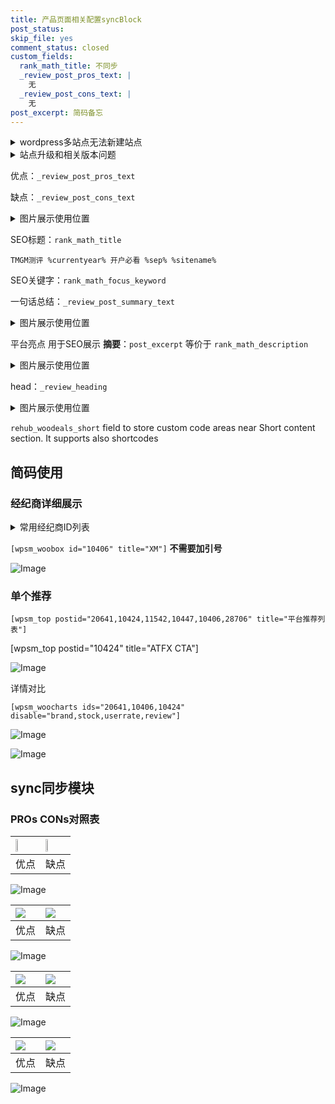 ```yaml
---
title: 产品页面相关配置syncBlock
post_status: 
skip_file: yes
comment_status: closed
custom_fields:
  rank_math_title: 不同步
  _review_post_pros_text: |
    无
  _review_post_cons_text: |
    无
post_excerpt: 简码备忘
---
```

<details><summary>wordpress多站点无法新建站点</summary>

<li>和报错需要清理cookies一样的原因</li>
<li>wp-config.php里面<code>define( 'SUBDOMAIN_INSTALL', false );//子域名安装</code></li>
<li>新建子站点是用<code>define( 'SUBDOMAIN_INSTALL', true);//子域名安装</code> 完成以后，改成<code>false</code></li>
</details>

<details><summary>站点升级和相关版本问题</summary>

<p>wordpress：5.9.9
woocommerce：7.5.1
出现问题的地方：主题选项里面>><strong>Product layout >>compact style</strong></p>
<p>如何出现没有用过的字段 导致无法保存。先导出配置 然后进行修改，后面再次恢复即可。</p>
<p>出现部分字段无法显示时，需要返回默认布局后，对产品进行保存就好了。</p>
<p></p>
</details>

优点：`_review_post_pros_text`

缺点：`_review_post_cons_text`

<details><summary>图片展示使用位置</summary>

<img src="https://prod-files-secure.s3.us-west-2.amazonaws.com/39ed1227-6d7d-4570-be36-9ccd4a2c4241/f51d3d83-55d4-4bdf-9604-f37ec77ab556/Untitled.png?X-Amz-Algorithm=AWS4-HMAC-SHA256&X-Amz-Content-Sha256=UNSIGNED-PAYLOAD&X-Amz-Credential=ASIAZI2LB466UL5QZASR%2F20250627%2Fus-west-2%2Fs3%2Faws4_request&X-Amz-Date=20250627T225517Z&X-Amz-Expires=3600&X-Amz-Security-Token=IQoJb3JpZ2luX2VjEIf%2F%2F%2F%2F%2F%2F%2F%2F%2F%2FwEaCXVzLXdlc3QtMiJIMEYCIQCZtMbW1xsH6j9AC88ik6Pom9wXjZH0ZcIK5cFDGxElqAIhAKKivuEhl8kpaqOenG8mxk3aVS4D9SMNetaRDQbBB501KogECID%2F%2F%2F%2F%2F%2F%2F%2F%2F%2FwEQABoMNjM3NDIzMTgzODA1IgxFt%2FETMJBBJv1YB7Aq3AP3l9HKxMe3jAqX3CKBturkOGCkoLd7A2k1PkgmG7KBYVxUYSKfX%2BB2ou%2BeguYLjJ8zS1xGZDSegO6BRTH8WdZK3IWYGgLvLU8osFQDoP2LOnKMXqcELfXCTxo0WMxJy8dY7uRstp7ZqKNvX8I%2BnAJuNekcKa6qdvQZcfJgMLLYr57GQZmrNGIR3bzAmBhOoz45X4LODBc3La1xr0soepnnU6w%2FQpXGKQ1I40Nxdq41%2BX1Gsgq2x7fzzvs24C41Lqpm5KuAZS9eAAyhSkIApPXlgvwAPlwMFdbaUyT3XIC9qeFQ0SU1kfPt1cw9BBu7w8vvjI0l18j2oc1vF8XSpGVci4UwWGTInJ%2ByINFDmM9ogfepNXhh8JYXHHSWAg5F7XE7Xt68QX8V5%2BUaNt6SuTqGhJyndyCkSBcCZbVfNQfthlJxxSA1JODzY3WEYZ%2BK7kHzgVxN1KGneOUP2NY3QYSHa9XNAwrkRQ2a%2BYWNjVeo6rsHAKQeG%2BuvJDt7ARhvL2XjkOWPkFG2hvByuIu7q5cL%2Ba6c%2BJWG2d%2FTqJjsLQpAsycdANv0%2BGkx6SB05yc8cGIbxf2NDSYvrYh6kJb9SfJfXgAO6Ghm5sZxtHoJnMgpyhB7OF7L1gLB0C16RzCru%2FzCBjqkAZb9fpaRFoLFPI520DjzsuUhuZEsDSyl8anU1kb6u7c7jcirGXF48IFBDetSA3vAWVJatvBpMM79xM4ZjPhfVoOFC0fJfdRpv3bepGZ3%2BWNmoz%2FI%2BYFN0Jo0U4MVH9LB8Np9BjSn6PSB5ihK42F%2ByB14A0aX%2FDzti2Ba%2B7ONgrdlYgYVo5nNgcPkKwlf0ENaaRni%2Ba5e%2B16d4XWgwkniHfRdd4B%2F&X-Amz-Signature=667ff8b38f6d9842b7c136cd128382c5a30c59f5d0a0393bca4b51fadfc780cb&X-Amz-SignedHeaders=host&x-amz-checksum-mode=ENABLED&x-id=GetObject" alt="Image">
</details>

SEO标题：`rank_math_title`

`TMGM测评 %currentyear% 开户必看 %sep% %sitename%`

SEO关键字：`rank_math_focus_keyword`

一句话总结：`_review_post_summary_text`

<details><summary>图片展示使用位置</summary>

<img src="https://prod-files-secure.s3.us-west-2.amazonaws.com/39ed1227-6d7d-4570-be36-9ccd4a2c4241/4b96a922-296c-4f4e-8630-d1c870cbce01/Untitled.png?X-Amz-Algorithm=AWS4-HMAC-SHA256&X-Amz-Content-Sha256=UNSIGNED-PAYLOAD&X-Amz-Credential=ASIAZI2LB4663GXV7PP3%2F20250627%2Fus-west-2%2Fs3%2Faws4_request&X-Amz-Date=20250627T225517Z&X-Amz-Expires=3600&X-Amz-Security-Token=IQoJb3JpZ2luX2VjEIf%2F%2F%2F%2F%2F%2F%2F%2F%2F%2FwEaCXVzLXdlc3QtMiJHMEUCIQDbAkhmCJi0gFeZkOhk%2BHWozMphqNQi%2F%2FskVoFF%2FYSBXAIgBnA3nJ9SW9KwgIguLrTwMNZf45n8gZcJOtQczpfGLk0qiAQIgP%2F%2F%2F%2F%2F%2F%2F%2F%2F%2FARAAGgw2Mzc0MjMxODM4MDUiDJp9FyVKTlUaFnJsTSrcAxsRZuF0Ch%2FLPMXN6PMn4017AnpSLOVAMW1HheNqd%2FY7awk4DStd3L5jN0rl%2BCQCsX3oVu5XneXFvO8nAXlb09IClKtUsVqjNR5hmaUn36FnTB0Vnl9y3Xm1ZHcOZry35qFHzg0jpmPLcz6cYfk5m8tJxxm%2BWZPfd%2Baj2UdQ%2BoDoQd7U4mXNeVsFJ8O507Xu%2BGe0sldbXneZji7J67Xaa38tchq1Xx7gsJhECele3NDPyRHF9OxmWGnvMIu2N0ttpreB%2FPTNRlVcpWfZR1Oj1OYQBKQsullk5dCMHL%2B8dIym5vvUwNPyTLNEgswCGUbuxLCguzHlXhA0zDREq1azTeDBvexazd%2BWITqJ30XQi8QfOIQmKdxyr2bVYJ4upqzr3Mc4DZEur%2Bx6Bmt%2F5Bqcea%2FEmeTk2q%2FtaEfRL4jxiYspTA8YAvUH5tRWTTA55VEwoqnyoH%2FpMAHBiGzLq9TWxIluXFXK%2FXwfwMJ0jOXV8w9y%2BvTMwXQogvF3R7o7SbYhSMdJUC3yf94McniDwNxKSs5JkEE9Z7RkSPldYLDzl9DkRJT4eWVrloj8bP%2B%2FP6ekTdYkpa6FhjMZmH4bl8ctlxs23gISV%2FoDY5qYfkOrE5AUYVnJwS91K0AAhvOSMO%2B7%2FMIGOqUBYi0%2BDS8OPcpkP8Am3vhdzZXRHsjUrfOTMCLKS00ba9cZ0CX5scc4W1ahkTItyJPM6GdAdpgm6dmrMzfZ2McMZnTrCnGpeuBcDaAwsPvWWu4hiaXB94o94TxJzacuJ7gvqtCzz%2F4skrze%2FGvZnjEZy4%2FfOxjTS2T6Acyeve5YKkPEs%2FA56p14%2F%2FsIKysdn8j5L4mwZMDZp5P9Dw%2B47pDxyTeVzOYP&X-Amz-Signature=8e7a12d249c03536a772c257f172af04c15bde3e195491b9d08766c591c7596c&X-Amz-SignedHeaders=host&x-amz-checksum-mode=ENABLED&x-id=GetObject" alt="Image">
</details>

平台亮点 用于SEO展示 **摘要**：`post_excerpt`  等价于 `rank_math_description`

<details><summary>图片展示使用位置</summary>

<img src="https://prod-files-secure.s3.us-west-2.amazonaws.com/39ed1227-6d7d-4570-be36-9ccd4a2c4241/1ee11f63-b60a-4dfe-a7a7-d58ff23b5d88/Untitled.png?X-Amz-Algorithm=AWS4-HMAC-SHA256&X-Amz-Content-Sha256=UNSIGNED-PAYLOAD&X-Amz-Credential=ASIAZI2LB4662HUS2YW4%2F20250627%2Fus-west-2%2Fs3%2Faws4_request&X-Amz-Date=20250627T225517Z&X-Amz-Expires=3600&X-Amz-Security-Token=IQoJb3JpZ2luX2VjEIf%2F%2F%2F%2F%2F%2F%2F%2F%2F%2FwEaCXVzLXdlc3QtMiJIMEYCIQCbtZHfNrvBSkjz02dxUpKx4mIloDfEIsp15B21kvyCowIhAO85vlZubLYcU9Ja1P6qYn8CHKHiXspxtpwQeC%2BwVKAvKogECID%2F%2F%2F%2F%2F%2F%2F%2F%2F%2FwEQABoMNjM3NDIzMTgzODA1IgzHfNJNwa1cHkPUIqwq3AMOjAHVlGT%2BF6n1eO%2F7omayrIrEYyZzNZey6AfrcgfnoJdSgHNrcBMR%2BUqalxpNbyulaeaL%2BG4yluku%2FvFE2c%2BmOXz70QrpwTdC6gR73fFOWmOpzLddxvjVWnqcJe9W%2Bct0riTTw6PM%2Bqej5UKHHSCgRjUW8bsQ9h8UNRw4SpifB23Pg4EXs329WgMf%2Ffql5TWToRJDDi0%2FZHVmxbC68gzyOBdxRIWKrZ37VL7xZl2ja%2FKK698LFWUR6InFppiO3UE236DlkxI6jaqJnnG%2BPu286P8TNRNxFw5Q3D%2FhpoqNUod9gGxIgaEOi%2Fi%2FzGFJfpdF4IO7WIWdZRY8yMre7UUZ1NNvRC7%2FCqDa5FQGOdBS6HwB%2F%2Fx1mCIl8JPvekX9Te0Mf8dXmn8pXLKRGSvVBfVJdu2gT9AHIp1H8T%2FxJKrg9I8NKoOoZ%2BeFo7M8ixHIiUPAaaKy9%2BCdcNA6CJnPkA6KyZPbOrHms3%2FklqrmYM4C8wSpO%2FDRgcceUvRQHBuycE2zsvbTmOE5igp6BQc3vDF5yhKRh1wU%2FPQYqefjOS9RiMfj1iFl7LuLHOQuRU4%2FE5HSAfzcTfOI7lsNjBGE8MGuS8MkZlDV5xgtMDW99HzS4mRMEc6sttJS3fFf1jCxu%2FzCBjqkARAwFpnUty5mMv29jAuFZkNx1Tm%2FZ2w4RJu%2BFh4FYcvLlmMTvcHqjGshzstK98Zg%2FqR3tDSbhJmMALyF7qx%2BsfKpgyEyioNDc7px5KzLomkPXsc5sRXywFSz37ed%2FFczBKb0TRlcJgm%2Bqoqbxlud5riQSPL%2F6uH%2BYPHD2VOL76fRt%2BW%2Bcw05tOL7h2NhbN8fSee1Otj6XChorcjN5ZA7zR19g9Oz&X-Amz-Signature=57466f0f34da7888fe0a1fa5f5ba1b12a41e0bc285c1eed24d3f2936ff42296b&X-Amz-SignedHeaders=host&x-amz-checksum-mode=ENABLED&x-id=GetObject" alt="Image">
<img src="https://prod-files-secure.s3.us-west-2.amazonaws.com/39ed1227-6d7d-4570-be36-9ccd4a2c4241/ad4118b5-78d8-4fbe-801e-3b29b5d99c01/Untitled.png?X-Amz-Algorithm=AWS4-HMAC-SHA256&X-Amz-Content-Sha256=UNSIGNED-PAYLOAD&X-Amz-Credential=ASIAZI2LB4662HUS2YW4%2F20250627%2Fus-west-2%2Fs3%2Faws4_request&X-Amz-Date=20250627T225517Z&X-Amz-Expires=3600&X-Amz-Security-Token=IQoJb3JpZ2luX2VjEIf%2F%2F%2F%2F%2F%2F%2F%2F%2F%2FwEaCXVzLXdlc3QtMiJIMEYCIQCbtZHfNrvBSkjz02dxUpKx4mIloDfEIsp15B21kvyCowIhAO85vlZubLYcU9Ja1P6qYn8CHKHiXspxtpwQeC%2BwVKAvKogECID%2F%2F%2F%2F%2F%2F%2F%2F%2F%2FwEQABoMNjM3NDIzMTgzODA1IgzHfNJNwa1cHkPUIqwq3AMOjAHVlGT%2BF6n1eO%2F7omayrIrEYyZzNZey6AfrcgfnoJdSgHNrcBMR%2BUqalxpNbyulaeaL%2BG4yluku%2FvFE2c%2BmOXz70QrpwTdC6gR73fFOWmOpzLddxvjVWnqcJe9W%2Bct0riTTw6PM%2Bqej5UKHHSCgRjUW8bsQ9h8UNRw4SpifB23Pg4EXs329WgMf%2Ffql5TWToRJDDi0%2FZHVmxbC68gzyOBdxRIWKrZ37VL7xZl2ja%2FKK698LFWUR6InFppiO3UE236DlkxI6jaqJnnG%2BPu286P8TNRNxFw5Q3D%2FhpoqNUod9gGxIgaEOi%2Fi%2FzGFJfpdF4IO7WIWdZRY8yMre7UUZ1NNvRC7%2FCqDa5FQGOdBS6HwB%2F%2Fx1mCIl8JPvekX9Te0Mf8dXmn8pXLKRGSvVBfVJdu2gT9AHIp1H8T%2FxJKrg9I8NKoOoZ%2BeFo7M8ixHIiUPAaaKy9%2BCdcNA6CJnPkA6KyZPbOrHms3%2FklqrmYM4C8wSpO%2FDRgcceUvRQHBuycE2zsvbTmOE5igp6BQc3vDF5yhKRh1wU%2FPQYqefjOS9RiMfj1iFl7LuLHOQuRU4%2FE5HSAfzcTfOI7lsNjBGE8MGuS8MkZlDV5xgtMDW99HzS4mRMEc6sttJS3fFf1jCxu%2FzCBjqkARAwFpnUty5mMv29jAuFZkNx1Tm%2FZ2w4RJu%2BFh4FYcvLlmMTvcHqjGshzstK98Zg%2FqR3tDSbhJmMALyF7qx%2BsfKpgyEyioNDc7px5KzLomkPXsc5sRXywFSz37ed%2FFczBKb0TRlcJgm%2Bqoqbxlud5riQSPL%2F6uH%2BYPHD2VOL76fRt%2BW%2Bcw05tOL7h2NhbN8fSee1Otj6XChorcjN5ZA7zR19g9Oz&X-Amz-Signature=4b7bcd3d669124683c9e230f8f78798c0ea6d25d8dbefe886efc4faeb4de6fd3&X-Amz-SignedHeaders=host&x-amz-checksum-mode=ENABLED&x-id=GetObject" alt="Image">
<img src="https://prod-files-secure.s3.us-west-2.amazonaws.com/39ed1227-6d7d-4570-be36-9ccd4a2c4241/a38cf7c9-a79c-4b64-9e94-13589fe0758b/Untitled.png?X-Amz-Algorithm=AWS4-HMAC-SHA256&X-Amz-Content-Sha256=UNSIGNED-PAYLOAD&X-Amz-Credential=ASIAZI2LB4662HUS2YW4%2F20250627%2Fus-west-2%2Fs3%2Faws4_request&X-Amz-Date=20250627T225517Z&X-Amz-Expires=3600&X-Amz-Security-Token=IQoJb3JpZ2luX2VjEIf%2F%2F%2F%2F%2F%2F%2F%2F%2F%2FwEaCXVzLXdlc3QtMiJIMEYCIQCbtZHfNrvBSkjz02dxUpKx4mIloDfEIsp15B21kvyCowIhAO85vlZubLYcU9Ja1P6qYn8CHKHiXspxtpwQeC%2BwVKAvKogECID%2F%2F%2F%2F%2F%2F%2F%2F%2F%2FwEQABoMNjM3NDIzMTgzODA1IgzHfNJNwa1cHkPUIqwq3AMOjAHVlGT%2BF6n1eO%2F7omayrIrEYyZzNZey6AfrcgfnoJdSgHNrcBMR%2BUqalxpNbyulaeaL%2BG4yluku%2FvFE2c%2BmOXz70QrpwTdC6gR73fFOWmOpzLddxvjVWnqcJe9W%2Bct0riTTw6PM%2Bqej5UKHHSCgRjUW8bsQ9h8UNRw4SpifB23Pg4EXs329WgMf%2Ffql5TWToRJDDi0%2FZHVmxbC68gzyOBdxRIWKrZ37VL7xZl2ja%2FKK698LFWUR6InFppiO3UE236DlkxI6jaqJnnG%2BPu286P8TNRNxFw5Q3D%2FhpoqNUod9gGxIgaEOi%2Fi%2FzGFJfpdF4IO7WIWdZRY8yMre7UUZ1NNvRC7%2FCqDa5FQGOdBS6HwB%2F%2Fx1mCIl8JPvekX9Te0Mf8dXmn8pXLKRGSvVBfVJdu2gT9AHIp1H8T%2FxJKrg9I8NKoOoZ%2BeFo7M8ixHIiUPAaaKy9%2BCdcNA6CJnPkA6KyZPbOrHms3%2FklqrmYM4C8wSpO%2FDRgcceUvRQHBuycE2zsvbTmOE5igp6BQc3vDF5yhKRh1wU%2FPQYqefjOS9RiMfj1iFl7LuLHOQuRU4%2FE5HSAfzcTfOI7lsNjBGE8MGuS8MkZlDV5xgtMDW99HzS4mRMEc6sttJS3fFf1jCxu%2FzCBjqkARAwFpnUty5mMv29jAuFZkNx1Tm%2FZ2w4RJu%2BFh4FYcvLlmMTvcHqjGshzstK98Zg%2FqR3tDSbhJmMALyF7qx%2BsfKpgyEyioNDc7px5KzLomkPXsc5sRXywFSz37ed%2FFczBKb0TRlcJgm%2Bqoqbxlud5riQSPL%2F6uH%2BYPHD2VOL76fRt%2BW%2Bcw05tOL7h2NhbN8fSee1Otj6XChorcjN5ZA7zR19g9Oz&X-Amz-Signature=0cf6a68be2b05d95bd065556a34987b244ae89d61a3dec2913d7796690b1481a&X-Amz-SignedHeaders=host&x-amz-checksum-mode=ENABLED&x-id=GetObject" alt="Image">
<img src="https://prod-files-secure.s3.us-west-2.amazonaws.com/39ed1227-6d7d-4570-be36-9ccd4a2c4241/7da6fc1e-d2ac-42ae-8c75-cb5749aa18f6/Untitled.png?X-Amz-Algorithm=AWS4-HMAC-SHA256&X-Amz-Content-Sha256=UNSIGNED-PAYLOAD&X-Amz-Credential=ASIAZI2LB4662HUS2YW4%2F20250627%2Fus-west-2%2Fs3%2Faws4_request&X-Amz-Date=20250627T225517Z&X-Amz-Expires=3600&X-Amz-Security-Token=IQoJb3JpZ2luX2VjEIf%2F%2F%2F%2F%2F%2F%2F%2F%2F%2FwEaCXVzLXdlc3QtMiJIMEYCIQCbtZHfNrvBSkjz02dxUpKx4mIloDfEIsp15B21kvyCowIhAO85vlZubLYcU9Ja1P6qYn8CHKHiXspxtpwQeC%2BwVKAvKogECID%2F%2F%2F%2F%2F%2F%2F%2F%2F%2FwEQABoMNjM3NDIzMTgzODA1IgzHfNJNwa1cHkPUIqwq3AMOjAHVlGT%2BF6n1eO%2F7omayrIrEYyZzNZey6AfrcgfnoJdSgHNrcBMR%2BUqalxpNbyulaeaL%2BG4yluku%2FvFE2c%2BmOXz70QrpwTdC6gR73fFOWmOpzLddxvjVWnqcJe9W%2Bct0riTTw6PM%2Bqej5UKHHSCgRjUW8bsQ9h8UNRw4SpifB23Pg4EXs329WgMf%2Ffql5TWToRJDDi0%2FZHVmxbC68gzyOBdxRIWKrZ37VL7xZl2ja%2FKK698LFWUR6InFppiO3UE236DlkxI6jaqJnnG%2BPu286P8TNRNxFw5Q3D%2FhpoqNUod9gGxIgaEOi%2Fi%2FzGFJfpdF4IO7WIWdZRY8yMre7UUZ1NNvRC7%2FCqDa5FQGOdBS6HwB%2F%2Fx1mCIl8JPvekX9Te0Mf8dXmn8pXLKRGSvVBfVJdu2gT9AHIp1H8T%2FxJKrg9I8NKoOoZ%2BeFo7M8ixHIiUPAaaKy9%2BCdcNA6CJnPkA6KyZPbOrHms3%2FklqrmYM4C8wSpO%2FDRgcceUvRQHBuycE2zsvbTmOE5igp6BQc3vDF5yhKRh1wU%2FPQYqefjOS9RiMfj1iFl7LuLHOQuRU4%2FE5HSAfzcTfOI7lsNjBGE8MGuS8MkZlDV5xgtMDW99HzS4mRMEc6sttJS3fFf1jCxu%2FzCBjqkARAwFpnUty5mMv29jAuFZkNx1Tm%2FZ2w4RJu%2BFh4FYcvLlmMTvcHqjGshzstK98Zg%2FqR3tDSbhJmMALyF7qx%2BsfKpgyEyioNDc7px5KzLomkPXsc5sRXywFSz37ed%2FFczBKb0TRlcJgm%2Bqoqbxlud5riQSPL%2F6uH%2BYPHD2VOL76fRt%2BW%2Bcw05tOL7h2NhbN8fSee1Otj6XChorcjN5ZA7zR19g9Oz&X-Amz-Signature=7fae01c0bb054bd6d2ac6875ffc75c5eaed79528b02e54eeba86eedb762f7bc4&X-Amz-SignedHeaders=host&x-amz-checksum-mode=ENABLED&x-id=GetObject" alt="Image">
<img src="https://prod-files-secure.s3.us-west-2.amazonaws.com/39ed1227-6d7d-4570-be36-9ccd4a2c4241/7e97f40a-eaee-47f5-b2f9-475f96808fa7/Untitled.png?X-Amz-Algorithm=AWS4-HMAC-SHA256&X-Amz-Content-Sha256=UNSIGNED-PAYLOAD&X-Amz-Credential=ASIAZI2LB4662HUS2YW4%2F20250627%2Fus-west-2%2Fs3%2Faws4_request&X-Amz-Date=20250627T225517Z&X-Amz-Expires=3600&X-Amz-Security-Token=IQoJb3JpZ2luX2VjEIf%2F%2F%2F%2F%2F%2F%2F%2F%2F%2FwEaCXVzLXdlc3QtMiJIMEYCIQCbtZHfNrvBSkjz02dxUpKx4mIloDfEIsp15B21kvyCowIhAO85vlZubLYcU9Ja1P6qYn8CHKHiXspxtpwQeC%2BwVKAvKogECID%2F%2F%2F%2F%2F%2F%2F%2F%2F%2FwEQABoMNjM3NDIzMTgzODA1IgzHfNJNwa1cHkPUIqwq3AMOjAHVlGT%2BF6n1eO%2F7omayrIrEYyZzNZey6AfrcgfnoJdSgHNrcBMR%2BUqalxpNbyulaeaL%2BG4yluku%2FvFE2c%2BmOXz70QrpwTdC6gR73fFOWmOpzLddxvjVWnqcJe9W%2Bct0riTTw6PM%2Bqej5UKHHSCgRjUW8bsQ9h8UNRw4SpifB23Pg4EXs329WgMf%2Ffql5TWToRJDDi0%2FZHVmxbC68gzyOBdxRIWKrZ37VL7xZl2ja%2FKK698LFWUR6InFppiO3UE236DlkxI6jaqJnnG%2BPu286P8TNRNxFw5Q3D%2FhpoqNUod9gGxIgaEOi%2Fi%2FzGFJfpdF4IO7WIWdZRY8yMre7UUZ1NNvRC7%2FCqDa5FQGOdBS6HwB%2F%2Fx1mCIl8JPvekX9Te0Mf8dXmn8pXLKRGSvVBfVJdu2gT9AHIp1H8T%2FxJKrg9I8NKoOoZ%2BeFo7M8ixHIiUPAaaKy9%2BCdcNA6CJnPkA6KyZPbOrHms3%2FklqrmYM4C8wSpO%2FDRgcceUvRQHBuycE2zsvbTmOE5igp6BQc3vDF5yhKRh1wU%2FPQYqefjOS9RiMfj1iFl7LuLHOQuRU4%2FE5HSAfzcTfOI7lsNjBGE8MGuS8MkZlDV5xgtMDW99HzS4mRMEc6sttJS3fFf1jCxu%2FzCBjqkARAwFpnUty5mMv29jAuFZkNx1Tm%2FZ2w4RJu%2BFh4FYcvLlmMTvcHqjGshzstK98Zg%2FqR3tDSbhJmMALyF7qx%2BsfKpgyEyioNDc7px5KzLomkPXsc5sRXywFSz37ed%2FFczBKb0TRlcJgm%2Bqoqbxlud5riQSPL%2F6uH%2BYPHD2VOL76fRt%2BW%2Bcw05tOL7h2NhbN8fSee1Otj6XChorcjN5ZA7zR19g9Oz&X-Amz-Signature=ec18844d2671d286eb4403fd7996ff94ad6ab3d04e1cd8c381e53445b6808e6e&X-Amz-SignedHeaders=host&x-amz-checksum-mode=ENABLED&x-id=GetObject" alt="Image">
</details>

head：`_review_heading`

<details><summary>图片展示使用位置</summary>

<img src="https://prod-files-secure.s3.us-west-2.amazonaws.com/39ed1227-6d7d-4570-be36-9ccd4a2c4241/3a4650ad-9887-415c-889a-edd51fa54f27/Untitled.png?X-Amz-Algorithm=AWS4-HMAC-SHA256&X-Amz-Content-Sha256=UNSIGNED-PAYLOAD&X-Amz-Credential=ASIAZI2LB466QQZAEC2C%2F20250627%2Fus-west-2%2Fs3%2Faws4_request&X-Amz-Date=20250627T225517Z&X-Amz-Expires=3600&X-Amz-Security-Token=IQoJb3JpZ2luX2VjEIf%2F%2F%2F%2F%2F%2F%2F%2F%2F%2FwEaCXVzLXdlc3QtMiJHMEUCIQDxift6tbKFQRPzVYBRohSQsJg7c7qD22qsQ2WydzPmDAIgNMWR0go7hqw3lzJEsl%2BVZbqcNchrWjCtaLjEheDlNPYqiAQIgP%2F%2F%2F%2F%2F%2F%2F%2F%2F%2FARAAGgw2Mzc0MjMxODM4MDUiDK6bmB3REOR7plGY2yrcAyxs3R4dB8Uzm7Sbzy3510yGiI920IOxBsxETkuuC%2FAUl%2FnrIXviw2WNYdFsN18vudcLZ5F%2FXXZB5BY5ewLZOLvl%2BhlVhDKNjU56KJkUh9ARBEPjesvzOQUo%2BhAbFyBYHTP9RMwCp4cuXeF6D245%2FHMEXr6xVNDO4Mgb7Kz24hz8QNK2qbEjXO3BvZHcAEdIg0xYIRgmtm27FWBwRXnxTkSk5BQ5YF60SaeczMSMJKGjjfc1oH%2BINldpYA1S0gRLc3fjCTVfzDwWLYkshaJnVpYnZziltghu8sG%2BCdAKOUndvBxlvQVp92qZsCdo%2BVkMH7okKKvkP3ZsDhjzdkFfgZwRnCMRrWIme1n%2Bp8i76iYQN58oXibVpCM%2FltV2%2Fb3hoIb9XdGwaCLPEOBo2kbKy7L%2FievcACk5zUEuPkc3pmXKEIt%2BJQz1I%2Bi9LEt7BwniDxp73LSkHt7eRGNafM9a4clkl44pkjfFZgE3wXHyFNR4zv7usjpXeENo6lCFqjZPRTMsl0bR8VnfsqKiH4D%2FLpcU1Q4y2tZjF91Ulky1OhQ97NtPrRpwoYTeBBUSpp1IpcuWlNT2hv6Vws7CtBcnPma763nLOKIAGldvKGyi653XPF0NXEfCoFroIZr7MKy7%2FMIGOqUByuA5gZiLEfX3v6gqdfHXsTpiqPA%2FdGZ4QZ4AbnMvCNBwGK1M26ojLMDxDMb5uZaM59J0Xz5qCQEIcctLP%2FKUrMc%2FiMPVEZIoAIsC7rDESaPh%2BXdsoZMMMVNgHDYxMdeYJe%2BingVkbo%2BQy8RXppH%2B5YmcMZgWiZS5CmN58e1gPtGIHngM6h6AI%2FLnx3dePEwoMj%2FvLGx1QgIYpMy98R7Uk6%2FiRea5&X-Amz-Signature=4e88fde8f7a7c64604fdb72a462958927983e5a0a5080e87038ae7dadee2b433&X-Amz-SignedHeaders=host&x-amz-checksum-mode=ENABLED&x-id=GetObject" alt="Image">
</details>

`rehub_woodeals_short`	field to store custom code areas near Short content section. It supports also shortcodes



## 简码使用

### 经纪商详细展示

<details><summary>常用经纪商ID列表</summary>

<pre><code class="php">嘉盛 ===> 20641  [wpsm_woobox id="20641" title="嘉盛"]
易信easymarkets ===> 11542  [wpsm_woobox id="11542" title="易信easymarkets"]
ATFX外汇 ===> 10424  [wpsm_woobox id="10424" title="ATFX"]
XM ===> 10406  [wpsm_woobox id="10406" title="XM"]
TMGM ===> 29622  [wpsm_woobox id="29622" title="TMGM"]
HYCM ===> 10447  [wpsm_woobox id="10447" title="HYCM"]
fpmarkets澳福外汇 ===> 20639  [wpsm_woobox id="20639" title="fpmarkets澳福外汇"]</code></pre>
</details>

`[wpsm_woobox id="10406" title="XM"]` **不需要加引号**

![Image](https://prod-files-secure.s3.us-west-2.amazonaws.com/39ed1227-6d7d-4570-be36-9ccd4a2c4241/4f898f9d-0fa7-4e43-acd3-ac6bc7be575a/Untitled.png?X-Amz-Algorithm=AWS4-HMAC-SHA256&X-Amz-Content-Sha256=UNSIGNED-PAYLOAD&X-Amz-Credential=ASIAZI2LB466UKSVR6DQ%2F20250627%2Fus-west-2%2Fs3%2Faws4_request&X-Amz-Date=20250627T225515Z&X-Amz-Expires=3600&X-Amz-Security-Token=IQoJb3JpZ2luX2VjEIf%2F%2F%2F%2F%2F%2F%2F%2F%2F%2FwEaCXVzLXdlc3QtMiJHMEUCIQCNhsniS2nIV%2BnYZV3vyavkgkBJd2GfxGBIGJaUlK8BwQIgB7sGSUd9Pk6NsB7Ekdnk1lq70JuFDseMq6aowZKrEpcqiAQIgP%2F%2F%2F%2F%2F%2F%2F%2F%2F%2FARAAGgw2Mzc0MjMxODM4MDUiDMCusRguzdQsjDu2SircAwSBlEPEUq8fMMti%2Fl07zrhPrm0xE8AtMSe6swW%2Fn9hNod2hd1nIclWm6FjUvO2eWCfFXmhtaRcwBtL%2Ft83Y4Ctc9ikM8NPwJsZceDIfcPujY%2BsvGPXDrI9o4PtJnNDvXNf4saHDSbvesW3IPR3T9WXxLd69qeUVpa72S%2FzdQ5gxV0ZqhfoG%2BzTqzP5ZeuhvBmMOuL%2F5oyZWaQH2dHIzMdflSJrRTmKktwPVNTtPW2OugCUiNqvUcfHQJegsC8sRuEDnpw9yR04079uV4tBu5VXEsU8E0KnHzVdcHkMEoC1YPPN2uyWkywamGZFQmTB5Nwr9VYI4CbkLNJsftOIAd21jOkKNyu3vS95ALR8lnVgUORlJegB8CvT%2FM%2Bf2mjJMy5JwfYgtmckStCL0RTFNNrFzJPX4wGMMI1y3MGGNmb%2FOWexPBALP4MGN5SfsRiKP5ZDOLvijrpEvSsEzfgl%2BWwatFik33qUEZohQddGWnVJVeoi4xNS3mxbSlImpDvRz4QVXnrVLwA1bY9gs9D0VnnAOjGo2zHpa%2FBRH3YVZv3skvoJR3YK%2BSYjMg1eRp4yDKSVAiSmIwk6l3UdXuqURKvC7LXeFGXotLw%2Fs%2Fu4X97oKoMcT73GcXPQVEImrMJi8%2FMIGOqUBCDQxaq%2BPr%2FhMpHYiyP%2FLKd02Vb32XG6stbkRchVGJccmpa5h%2B5N2562dfOdHXjKklMgJXz%2BciRUvs2qLKp32ilOETsbgHnsbmUr9hiherjWBPSuyS%2BnxDStCScW%2Fdb7lQ1tbCHqClfZZdk5d5YUG9SEg7a0WCpBnt8gAiZtWxVPCkrkJaAqpFwGOW6PiYk0%2BSeqFLppO0rMhlY6ttWny95T%2Fl5ON&X-Amz-Signature=7a22b5cbe6e79257d094079f855bf4a770286526f89a5f089def134fd0ffc8f0&X-Amz-SignedHeaders=host&x-amz-checksum-mode=ENABLED&x-id=GetObject)

### 单个推荐
`[wpsm_top postid="20641,10424,11542,10447,10406,28706" title="平台推荐列表"]`

[wpsm_top postid="10424" title="ATFX CTA"]

![Image](https://prod-files-secure.s3.us-west-2.amazonaws.com/39ed1227-6d7d-4570-be36-9ccd4a2c4241/5ac620dc-51a8-48b6-b55d-91f47299193c/Untitled.png?X-Amz-Algorithm=AWS4-HMAC-SHA256&X-Amz-Content-Sha256=UNSIGNED-PAYLOAD&X-Amz-Credential=ASIAZI2LB466UKSVR6DQ%2F20250627%2Fus-west-2%2Fs3%2Faws4_request&X-Amz-Date=20250627T225515Z&X-Amz-Expires=3600&X-Amz-Security-Token=IQoJb3JpZ2luX2VjEIf%2F%2F%2F%2F%2F%2F%2F%2F%2F%2FwEaCXVzLXdlc3QtMiJHMEUCIQCNhsniS2nIV%2BnYZV3vyavkgkBJd2GfxGBIGJaUlK8BwQIgB7sGSUd9Pk6NsB7Ekdnk1lq70JuFDseMq6aowZKrEpcqiAQIgP%2F%2F%2F%2F%2F%2F%2F%2F%2F%2FARAAGgw2Mzc0MjMxODM4MDUiDMCusRguzdQsjDu2SircAwSBlEPEUq8fMMti%2Fl07zrhPrm0xE8AtMSe6swW%2Fn9hNod2hd1nIclWm6FjUvO2eWCfFXmhtaRcwBtL%2Ft83Y4Ctc9ikM8NPwJsZceDIfcPujY%2BsvGPXDrI9o4PtJnNDvXNf4saHDSbvesW3IPR3T9WXxLd69qeUVpa72S%2FzdQ5gxV0ZqhfoG%2BzTqzP5ZeuhvBmMOuL%2F5oyZWaQH2dHIzMdflSJrRTmKktwPVNTtPW2OugCUiNqvUcfHQJegsC8sRuEDnpw9yR04079uV4tBu5VXEsU8E0KnHzVdcHkMEoC1YPPN2uyWkywamGZFQmTB5Nwr9VYI4CbkLNJsftOIAd21jOkKNyu3vS95ALR8lnVgUORlJegB8CvT%2FM%2Bf2mjJMy5JwfYgtmckStCL0RTFNNrFzJPX4wGMMI1y3MGGNmb%2FOWexPBALP4MGN5SfsRiKP5ZDOLvijrpEvSsEzfgl%2BWwatFik33qUEZohQddGWnVJVeoi4xNS3mxbSlImpDvRz4QVXnrVLwA1bY9gs9D0VnnAOjGo2zHpa%2FBRH3YVZv3skvoJR3YK%2BSYjMg1eRp4yDKSVAiSmIwk6l3UdXuqURKvC7LXeFGXotLw%2Fs%2Fu4X97oKoMcT73GcXPQVEImrMJi8%2FMIGOqUBCDQxaq%2BPr%2FhMpHYiyP%2FLKd02Vb32XG6stbkRchVGJccmpa5h%2B5N2562dfOdHXjKklMgJXz%2BciRUvs2qLKp32ilOETsbgHnsbmUr9hiherjWBPSuyS%2BnxDStCScW%2Fdb7lQ1tbCHqClfZZdk5d5YUG9SEg7a0WCpBnt8gAiZtWxVPCkrkJaAqpFwGOW6PiYk0%2BSeqFLppO0rMhlY6ttWny95T%2Fl5ON&X-Amz-Signature=e6e46f57f01cf90a55dd825a2e4534635ec3b7fd66101a6016109c0f65295d0f&X-Amz-SignedHeaders=host&x-amz-checksum-mode=ENABLED&x-id=GetObject)

详情对比

`[wpsm_woocharts ids="20641,10406,10424" disable="brand,stock,userrate,review"]`

![Image](https://prod-files-secure.s3.us-west-2.amazonaws.com/39ed1227-6d7d-4570-be36-9ccd4a2c4241/bf3ba45f-b9f3-4295-8aef-b4a495fd25f4/Untitled.png?X-Amz-Algorithm=AWS4-HMAC-SHA256&X-Amz-Content-Sha256=UNSIGNED-PAYLOAD&X-Amz-Credential=ASIAZI2LB466UKSVR6DQ%2F20250627%2Fus-west-2%2Fs3%2Faws4_request&X-Amz-Date=20250627T225515Z&X-Amz-Expires=3600&X-Amz-Security-Token=IQoJb3JpZ2luX2VjEIf%2F%2F%2F%2F%2F%2F%2F%2F%2F%2FwEaCXVzLXdlc3QtMiJHMEUCIQCNhsniS2nIV%2BnYZV3vyavkgkBJd2GfxGBIGJaUlK8BwQIgB7sGSUd9Pk6NsB7Ekdnk1lq70JuFDseMq6aowZKrEpcqiAQIgP%2F%2F%2F%2F%2F%2F%2F%2F%2F%2FARAAGgw2Mzc0MjMxODM4MDUiDMCusRguzdQsjDu2SircAwSBlEPEUq8fMMti%2Fl07zrhPrm0xE8AtMSe6swW%2Fn9hNod2hd1nIclWm6FjUvO2eWCfFXmhtaRcwBtL%2Ft83Y4Ctc9ikM8NPwJsZceDIfcPujY%2BsvGPXDrI9o4PtJnNDvXNf4saHDSbvesW3IPR3T9WXxLd69qeUVpa72S%2FzdQ5gxV0ZqhfoG%2BzTqzP5ZeuhvBmMOuL%2F5oyZWaQH2dHIzMdflSJrRTmKktwPVNTtPW2OugCUiNqvUcfHQJegsC8sRuEDnpw9yR04079uV4tBu5VXEsU8E0KnHzVdcHkMEoC1YPPN2uyWkywamGZFQmTB5Nwr9VYI4CbkLNJsftOIAd21jOkKNyu3vS95ALR8lnVgUORlJegB8CvT%2FM%2Bf2mjJMy5JwfYgtmckStCL0RTFNNrFzJPX4wGMMI1y3MGGNmb%2FOWexPBALP4MGN5SfsRiKP5ZDOLvijrpEvSsEzfgl%2BWwatFik33qUEZohQddGWnVJVeoi4xNS3mxbSlImpDvRz4QVXnrVLwA1bY9gs9D0VnnAOjGo2zHpa%2FBRH3YVZv3skvoJR3YK%2BSYjMg1eRp4yDKSVAiSmIwk6l3UdXuqURKvC7LXeFGXotLw%2Fs%2Fu4X97oKoMcT73GcXPQVEImrMJi8%2FMIGOqUBCDQxaq%2BPr%2FhMpHYiyP%2FLKd02Vb32XG6stbkRchVGJccmpa5h%2B5N2562dfOdHXjKklMgJXz%2BciRUvs2qLKp32ilOETsbgHnsbmUr9hiherjWBPSuyS%2BnxDStCScW%2Fdb7lQ1tbCHqClfZZdk5d5YUG9SEg7a0WCpBnt8gAiZtWxVPCkrkJaAqpFwGOW6PiYk0%2BSeqFLppO0rMhlY6ttWny95T%2Fl5ON&X-Amz-Signature=63377085c8a75eed3a0cb4ad4eb7cb55324a75e357b0bb0e845e0ca0c3732cac&X-Amz-SignedHeaders=host&x-amz-checksum-mode=ENABLED&x-id=GetObject)

![Image](https://prod-files-secure.s3.us-west-2.amazonaws.com/39ed1227-6d7d-4570-be36-9ccd4a2c4241/30bc56ef-f383-4b48-9768-2ebc9e436ec0/Untitled.png?X-Amz-Algorithm=AWS4-HMAC-SHA256&X-Amz-Content-Sha256=UNSIGNED-PAYLOAD&X-Amz-Credential=ASIAZI2LB466UKSVR6DQ%2F20250627%2Fus-west-2%2Fs3%2Faws4_request&X-Amz-Date=20250627T225515Z&X-Amz-Expires=3600&X-Amz-Security-Token=IQoJb3JpZ2luX2VjEIf%2F%2F%2F%2F%2F%2F%2F%2F%2F%2FwEaCXVzLXdlc3QtMiJHMEUCIQCNhsniS2nIV%2BnYZV3vyavkgkBJd2GfxGBIGJaUlK8BwQIgB7sGSUd9Pk6NsB7Ekdnk1lq70JuFDseMq6aowZKrEpcqiAQIgP%2F%2F%2F%2F%2F%2F%2F%2F%2F%2FARAAGgw2Mzc0MjMxODM4MDUiDMCusRguzdQsjDu2SircAwSBlEPEUq8fMMti%2Fl07zrhPrm0xE8AtMSe6swW%2Fn9hNod2hd1nIclWm6FjUvO2eWCfFXmhtaRcwBtL%2Ft83Y4Ctc9ikM8NPwJsZceDIfcPujY%2BsvGPXDrI9o4PtJnNDvXNf4saHDSbvesW3IPR3T9WXxLd69qeUVpa72S%2FzdQ5gxV0ZqhfoG%2BzTqzP5ZeuhvBmMOuL%2F5oyZWaQH2dHIzMdflSJrRTmKktwPVNTtPW2OugCUiNqvUcfHQJegsC8sRuEDnpw9yR04079uV4tBu5VXEsU8E0KnHzVdcHkMEoC1YPPN2uyWkywamGZFQmTB5Nwr9VYI4CbkLNJsftOIAd21jOkKNyu3vS95ALR8lnVgUORlJegB8CvT%2FM%2Bf2mjJMy5JwfYgtmckStCL0RTFNNrFzJPX4wGMMI1y3MGGNmb%2FOWexPBALP4MGN5SfsRiKP5ZDOLvijrpEvSsEzfgl%2BWwatFik33qUEZohQddGWnVJVeoi4xNS3mxbSlImpDvRz4QVXnrVLwA1bY9gs9D0VnnAOjGo2zHpa%2FBRH3YVZv3skvoJR3YK%2BSYjMg1eRp4yDKSVAiSmIwk6l3UdXuqURKvC7LXeFGXotLw%2Fs%2Fu4X97oKoMcT73GcXPQVEImrMJi8%2FMIGOqUBCDQxaq%2BPr%2FhMpHYiyP%2FLKd02Vb32XG6stbkRchVGJccmpa5h%2B5N2562dfOdHXjKklMgJXz%2BciRUvs2qLKp32ilOETsbgHnsbmUr9hiherjWBPSuyS%2BnxDStCScW%2Fdb7lQ1tbCHqClfZZdk5d5YUG9SEg7a0WCpBnt8gAiZtWxVPCkrkJaAqpFwGOW6PiYk0%2BSeqFLppO0rMhlY6ttWny95T%2Fl5ON&X-Amz-Signature=0b0d61095d1cffa9184823e0b792d8e5586d8439ec0fc3e86cfd3efe1471ae24&X-Amz-SignedHeaders=host&x-amz-checksum-mode=ENABLED&x-id=GetObject)

## sync同步模块

### PROs CONs对照表

| <img src="https://cdn.ifttt.fun/gh/jarlin8/OSS@main/icons/customize/pros.svg" height="auto" width="37.3%"> | <img src="https://cdn.ifttt.fun/gh/jarlin8/OSS@main/icons/customize/cons.svg" height="auto" width="28.8%"> |
| :--- | :--- |
| 优点 | 缺点 |

![Image](https://prod-files-secure.s3.us-west-2.amazonaws.com/39ed1227-6d7d-4570-be36-9ccd4a2c4241/8742b755-dfb5-4004-9a5f-d6e561664bd8/Untitled.png?X-Amz-Algorithm=AWS4-HMAC-SHA256&X-Amz-Content-Sha256=UNSIGNED-PAYLOAD&X-Amz-Credential=ASIAZI2LB466UKSVR6DQ%2F20250627%2Fus-west-2%2Fs3%2Faws4_request&X-Amz-Date=20250627T225515Z&X-Amz-Expires=3600&X-Amz-Security-Token=IQoJb3JpZ2luX2VjEIf%2F%2F%2F%2F%2F%2F%2F%2F%2F%2FwEaCXVzLXdlc3QtMiJHMEUCIQCNhsniS2nIV%2BnYZV3vyavkgkBJd2GfxGBIGJaUlK8BwQIgB7sGSUd9Pk6NsB7Ekdnk1lq70JuFDseMq6aowZKrEpcqiAQIgP%2F%2F%2F%2F%2F%2F%2F%2F%2F%2FARAAGgw2Mzc0MjMxODM4MDUiDMCusRguzdQsjDu2SircAwSBlEPEUq8fMMti%2Fl07zrhPrm0xE8AtMSe6swW%2Fn9hNod2hd1nIclWm6FjUvO2eWCfFXmhtaRcwBtL%2Ft83Y4Ctc9ikM8NPwJsZceDIfcPujY%2BsvGPXDrI9o4PtJnNDvXNf4saHDSbvesW3IPR3T9WXxLd69qeUVpa72S%2FzdQ5gxV0ZqhfoG%2BzTqzP5ZeuhvBmMOuL%2F5oyZWaQH2dHIzMdflSJrRTmKktwPVNTtPW2OugCUiNqvUcfHQJegsC8sRuEDnpw9yR04079uV4tBu5VXEsU8E0KnHzVdcHkMEoC1YPPN2uyWkywamGZFQmTB5Nwr9VYI4CbkLNJsftOIAd21jOkKNyu3vS95ALR8lnVgUORlJegB8CvT%2FM%2Bf2mjJMy5JwfYgtmckStCL0RTFNNrFzJPX4wGMMI1y3MGGNmb%2FOWexPBALP4MGN5SfsRiKP5ZDOLvijrpEvSsEzfgl%2BWwatFik33qUEZohQddGWnVJVeoi4xNS3mxbSlImpDvRz4QVXnrVLwA1bY9gs9D0VnnAOjGo2zHpa%2FBRH3YVZv3skvoJR3YK%2BSYjMg1eRp4yDKSVAiSmIwk6l3UdXuqURKvC7LXeFGXotLw%2Fs%2Fu4X97oKoMcT73GcXPQVEImrMJi8%2FMIGOqUBCDQxaq%2BPr%2FhMpHYiyP%2FLKd02Vb32XG6stbkRchVGJccmpa5h%2B5N2562dfOdHXjKklMgJXz%2BciRUvs2qLKp32ilOETsbgHnsbmUr9hiherjWBPSuyS%2BnxDStCScW%2Fdb7lQ1tbCHqClfZZdk5d5YUG9SEg7a0WCpBnt8gAiZtWxVPCkrkJaAqpFwGOW6PiYk0%2BSeqFLppO0rMhlY6ttWny95T%2Fl5ON&X-Amz-Signature=c9bec05ba0ff320180560103908db996ca9d2bb094ce2f6e46f9a92ec37e1b3e&X-Amz-SignedHeaders=host&x-amz-checksum-mode=ENABLED&x-id=GetObject)

| <img src="https://cdn.ifttt.fun/gh/jarlin8/OSS@main/icons/customize/pros1.svg" height="auto"> | <img src="https://cdn.ifttt.fun/gh/jarlin8/OSS@main/icons/customize/cons1.svg" height="auto"> |
| :--- | :--- |
| 优点 | 缺点 |

![Image](https://prod-files-secure.s3.us-west-2.amazonaws.com/39ed1227-6d7d-4570-be36-9ccd4a2c4241/806358f8-c9c4-4e17-bb35-c6c76a5397a5/Untitled.png?X-Amz-Algorithm=AWS4-HMAC-SHA256&X-Amz-Content-Sha256=UNSIGNED-PAYLOAD&X-Amz-Credential=ASIAZI2LB466UKSVR6DQ%2F20250627%2Fus-west-2%2Fs3%2Faws4_request&X-Amz-Date=20250627T225515Z&X-Amz-Expires=3600&X-Amz-Security-Token=IQoJb3JpZ2luX2VjEIf%2F%2F%2F%2F%2F%2F%2F%2F%2F%2FwEaCXVzLXdlc3QtMiJHMEUCIQCNhsniS2nIV%2BnYZV3vyavkgkBJd2GfxGBIGJaUlK8BwQIgB7sGSUd9Pk6NsB7Ekdnk1lq70JuFDseMq6aowZKrEpcqiAQIgP%2F%2F%2F%2F%2F%2F%2F%2F%2F%2FARAAGgw2Mzc0MjMxODM4MDUiDMCusRguzdQsjDu2SircAwSBlEPEUq8fMMti%2Fl07zrhPrm0xE8AtMSe6swW%2Fn9hNod2hd1nIclWm6FjUvO2eWCfFXmhtaRcwBtL%2Ft83Y4Ctc9ikM8NPwJsZceDIfcPujY%2BsvGPXDrI9o4PtJnNDvXNf4saHDSbvesW3IPR3T9WXxLd69qeUVpa72S%2FzdQ5gxV0ZqhfoG%2BzTqzP5ZeuhvBmMOuL%2F5oyZWaQH2dHIzMdflSJrRTmKktwPVNTtPW2OugCUiNqvUcfHQJegsC8sRuEDnpw9yR04079uV4tBu5VXEsU8E0KnHzVdcHkMEoC1YPPN2uyWkywamGZFQmTB5Nwr9VYI4CbkLNJsftOIAd21jOkKNyu3vS95ALR8lnVgUORlJegB8CvT%2FM%2Bf2mjJMy5JwfYgtmckStCL0RTFNNrFzJPX4wGMMI1y3MGGNmb%2FOWexPBALP4MGN5SfsRiKP5ZDOLvijrpEvSsEzfgl%2BWwatFik33qUEZohQddGWnVJVeoi4xNS3mxbSlImpDvRz4QVXnrVLwA1bY9gs9D0VnnAOjGo2zHpa%2FBRH3YVZv3skvoJR3YK%2BSYjMg1eRp4yDKSVAiSmIwk6l3UdXuqURKvC7LXeFGXotLw%2Fs%2Fu4X97oKoMcT73GcXPQVEImrMJi8%2FMIGOqUBCDQxaq%2BPr%2FhMpHYiyP%2FLKd02Vb32XG6stbkRchVGJccmpa5h%2B5N2562dfOdHXjKklMgJXz%2BciRUvs2qLKp32ilOETsbgHnsbmUr9hiherjWBPSuyS%2BnxDStCScW%2Fdb7lQ1tbCHqClfZZdk5d5YUG9SEg7a0WCpBnt8gAiZtWxVPCkrkJaAqpFwGOW6PiYk0%2BSeqFLppO0rMhlY6ttWny95T%2Fl5ON&X-Amz-Signature=54065ea17881d0a526e63f7389d56b5a5caddb14ab7fb1700fbc779cede036d2&X-Amz-SignedHeaders=host&x-amz-checksum-mode=ENABLED&x-id=GetObject)

| <img src="https://cdn.ifttt.fun/gh/jarlin8/OSS@main/icons/customize/pros2.svg" height="auto"> | <img src="https://cdn.ifttt.fun/gh/jarlin8/OSS@main/icons/customize/cons2.svg" height="auto"> |
| :--- | :--- |
| 优点 | 缺点 |

![Image](https://prod-files-secure.s3.us-west-2.amazonaws.com/39ed1227-6d7d-4570-be36-9ccd4a2c4241/a9245ec9-70dd-4005-b534-0d54315fc5f3/Untitled.png?X-Amz-Algorithm=AWS4-HMAC-SHA256&X-Amz-Content-Sha256=UNSIGNED-PAYLOAD&X-Amz-Credential=ASIAZI2LB466UKSVR6DQ%2F20250627%2Fus-west-2%2Fs3%2Faws4_request&X-Amz-Date=20250627T225515Z&X-Amz-Expires=3600&X-Amz-Security-Token=IQoJb3JpZ2luX2VjEIf%2F%2F%2F%2F%2F%2F%2F%2F%2F%2FwEaCXVzLXdlc3QtMiJHMEUCIQCNhsniS2nIV%2BnYZV3vyavkgkBJd2GfxGBIGJaUlK8BwQIgB7sGSUd9Pk6NsB7Ekdnk1lq70JuFDseMq6aowZKrEpcqiAQIgP%2F%2F%2F%2F%2F%2F%2F%2F%2F%2FARAAGgw2Mzc0MjMxODM4MDUiDMCusRguzdQsjDu2SircAwSBlEPEUq8fMMti%2Fl07zrhPrm0xE8AtMSe6swW%2Fn9hNod2hd1nIclWm6FjUvO2eWCfFXmhtaRcwBtL%2Ft83Y4Ctc9ikM8NPwJsZceDIfcPujY%2BsvGPXDrI9o4PtJnNDvXNf4saHDSbvesW3IPR3T9WXxLd69qeUVpa72S%2FzdQ5gxV0ZqhfoG%2BzTqzP5ZeuhvBmMOuL%2F5oyZWaQH2dHIzMdflSJrRTmKktwPVNTtPW2OugCUiNqvUcfHQJegsC8sRuEDnpw9yR04079uV4tBu5VXEsU8E0KnHzVdcHkMEoC1YPPN2uyWkywamGZFQmTB5Nwr9VYI4CbkLNJsftOIAd21jOkKNyu3vS95ALR8lnVgUORlJegB8CvT%2FM%2Bf2mjJMy5JwfYgtmckStCL0RTFNNrFzJPX4wGMMI1y3MGGNmb%2FOWexPBALP4MGN5SfsRiKP5ZDOLvijrpEvSsEzfgl%2BWwatFik33qUEZohQddGWnVJVeoi4xNS3mxbSlImpDvRz4QVXnrVLwA1bY9gs9D0VnnAOjGo2zHpa%2FBRH3YVZv3skvoJR3YK%2BSYjMg1eRp4yDKSVAiSmIwk6l3UdXuqURKvC7LXeFGXotLw%2Fs%2Fu4X97oKoMcT73GcXPQVEImrMJi8%2FMIGOqUBCDQxaq%2BPr%2FhMpHYiyP%2FLKd02Vb32XG6stbkRchVGJccmpa5h%2B5N2562dfOdHXjKklMgJXz%2BciRUvs2qLKp32ilOETsbgHnsbmUr9hiherjWBPSuyS%2BnxDStCScW%2Fdb7lQ1tbCHqClfZZdk5d5YUG9SEg7a0WCpBnt8gAiZtWxVPCkrkJaAqpFwGOW6PiYk0%2BSeqFLppO0rMhlY6ttWny95T%2Fl5ON&X-Amz-Signature=d593f32c2755e671d4b584819e42fb3644a3d163c8716d3aeae67c76ed54bb6b&X-Amz-SignedHeaders=host&x-amz-checksum-mode=ENABLED&x-id=GetObject)

| <img src="https://cdn.ifttt.fun/gh/jarlin8/OSS@main/icons/customize/pros3.svg" height="auto"> | <img src="https://cdn.ifttt.fun/gh/jarlin8/OSS@main/icons/customize/cons3.svg" height="auto"> |
| :--- | :--- |
| 优点 | 缺点 |

![Image](https://prod-files-secure.s3.us-west-2.amazonaws.com/39ed1227-6d7d-4570-be36-9ccd4a2c4241/e1e580a2-2e5c-4780-9ff4-19c318fc2284/Untitled.png?X-Amz-Algorithm=AWS4-HMAC-SHA256&X-Amz-Content-Sha256=UNSIGNED-PAYLOAD&X-Amz-Credential=ASIAZI2LB466UKSVR6DQ%2F20250627%2Fus-west-2%2Fs3%2Faws4_request&X-Amz-Date=20250627T225515Z&X-Amz-Expires=3600&X-Amz-Security-Token=IQoJb3JpZ2luX2VjEIf%2F%2F%2F%2F%2F%2F%2F%2F%2F%2FwEaCXVzLXdlc3QtMiJHMEUCIQCNhsniS2nIV%2BnYZV3vyavkgkBJd2GfxGBIGJaUlK8BwQIgB7sGSUd9Pk6NsB7Ekdnk1lq70JuFDseMq6aowZKrEpcqiAQIgP%2F%2F%2F%2F%2F%2F%2F%2F%2F%2FARAAGgw2Mzc0MjMxODM4MDUiDMCusRguzdQsjDu2SircAwSBlEPEUq8fMMti%2Fl07zrhPrm0xE8AtMSe6swW%2Fn9hNod2hd1nIclWm6FjUvO2eWCfFXmhtaRcwBtL%2Ft83Y4Ctc9ikM8NPwJsZceDIfcPujY%2BsvGPXDrI9o4PtJnNDvXNf4saHDSbvesW3IPR3T9WXxLd69qeUVpa72S%2FzdQ5gxV0ZqhfoG%2BzTqzP5ZeuhvBmMOuL%2F5oyZWaQH2dHIzMdflSJrRTmKktwPVNTtPW2OugCUiNqvUcfHQJegsC8sRuEDnpw9yR04079uV4tBu5VXEsU8E0KnHzVdcHkMEoC1YPPN2uyWkywamGZFQmTB5Nwr9VYI4CbkLNJsftOIAd21jOkKNyu3vS95ALR8lnVgUORlJegB8CvT%2FM%2Bf2mjJMy5JwfYgtmckStCL0RTFNNrFzJPX4wGMMI1y3MGGNmb%2FOWexPBALP4MGN5SfsRiKP5ZDOLvijrpEvSsEzfgl%2BWwatFik33qUEZohQddGWnVJVeoi4xNS3mxbSlImpDvRz4QVXnrVLwA1bY9gs9D0VnnAOjGo2zHpa%2FBRH3YVZv3skvoJR3YK%2BSYjMg1eRp4yDKSVAiSmIwk6l3UdXuqURKvC7LXeFGXotLw%2Fs%2Fu4X97oKoMcT73GcXPQVEImrMJi8%2FMIGOqUBCDQxaq%2BPr%2FhMpHYiyP%2FLKd02Vb32XG6stbkRchVGJccmpa5h%2B5N2562dfOdHXjKklMgJXz%2BciRUvs2qLKp32ilOETsbgHnsbmUr9hiherjWBPSuyS%2BnxDStCScW%2Fdb7lQ1tbCHqClfZZdk5d5YUG9SEg7a0WCpBnt8gAiZtWxVPCkrkJaAqpFwGOW6PiYk0%2BSeqFLppO0rMhlY6ttWny95T%2Fl5ON&X-Amz-Signature=424d70c97b260145677548cfc221bc879835b017662905c13ab782abb59095c8&X-Amz-SignedHeaders=host&x-amz-checksum-mode=ENABLED&x-id=GetObject)